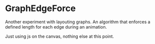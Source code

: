 # GraphEdgeForce
Another experiment with layouting graphs. An algorithm that enforces a defined length for each edge during an animation.

Just using js on the canvas, nothing else at this point.
